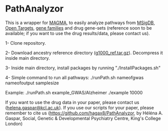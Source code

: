 # PathAnalyzor

This is a wrapper for [MAGMA](https://ctg.cncr.nl/software/magma), to easily analyze pathways from [MSigDB](http://software.broadinstitute.org/gsea/msigdb), [Open Targets](https://www.opentargets.org/), [gene families](https://www.genenames.org/) and drug gene-sets (reference soon to be available; if you want to use the drug results/data, please contact us).

1- Clone repository.

2- Download ancestry reference directory ([g1000_ref.tar.gz](https://drive.google.com/file/d/1jEJsH1vRnaNlkvCJ504FMBFXdHeA6BBl/view?usp=sharing)). Decompress it inside main directory.

3- Inside main directory, install packages by running "./InstallPackages.sh"

4- Simple command to run all pathways: ./runPath.sh nameofgwas nameofoutput samplesize

Example:
./runPath.sh example_GWAS/Alzheimer ./example 10000

If you want to use the drug data in your paper, please contact us (helena.gaspar@kcl.ac.uk).
If you use our scripts for your paper, please remember to cite us (https://github.com/hagax8/PathAnalyzor, by Héléna A. Gaspar, Social, Genetic & Developmental Psychiatry Centre, King's College London)



